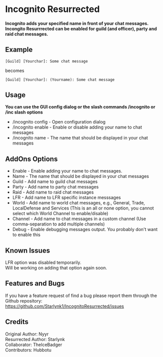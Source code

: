 
# Incognito Resurrected
#### Incognito adds your specified name in front of your chat messages. Incongito Resurrrected can be enabled for guild (and officer), party and raid chat messages.

## Example
<pre><code>[Guild] [Yourchar]: Some chat message </code></pre>
becomes  
<pre><code>[Guild] [Yourchar]: (Yourname): Some chat message</code></pre>

## Usage  

**You can use the GUI config dialog or the slash commands /incognito or /inc
slash options**  
- /incognito config - Open configuration dialog
- /incognito enable - Enable or disable adding your name to chat messages
- /incognito name - The name that should be displayed in your chat messages

## AddOns Options
- Enable - Enable adding your name to chat messages.
- Name - The name that should be displayed in your chat messages
- Guild - Add name to guild chat messages
- Party - Add name to party chat messages
- Raid - Add name to raid chat messages
- LFR - Add name to LFR specific instance messsages
- World - Add name to world chat messages, e.g., General, Trade, LocalDefense and Services
    (This is an all or none option, you cannot select which World Channel to enable/disable)
- Channel - Add name to chat messages in a custom channel
    (Use comma-separation to add multiple channels)
- Debug - Enable debugging messages output. You probably don't want to enable this 

## Known Issues
LFR option was disabled temporarily.  
Will be working on adding that option again soon.

## Features and Bugs
If you have a feature request of find a bug please report them through the Github repository:  
https://github.com/Starlynk1/IncognitoResurrected/issues

## Credits
Original Author: Nyyr  
Resurrected Author: Starlynk  
Collaborator: TheIceBadger  
Contributors: Hubbotu  
